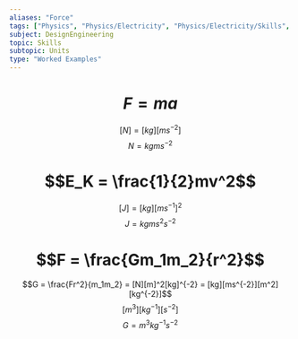 ```yaml
---
aliases: "Force"
tags: ["Physics", "Physics/Electricity", "Physics/Electricity/Skills", "Physics/Electricity/Skills/Units"]
subject: DesignEngineering
topic: Skills
subtopic: Units
type: "Worked Examples"
---
```


# $$F = ma$$
$$[N] = [kg][ms^{-2}]$$
$$N = kgms^{-2}$$

# $$E_K = \frac{1}{2}mv^2$$
$$[J] = [kg][ms^{-1}]^2$$
$$J = kgms^2s^{-2}$$

# $$F = \frac{Gm_1m_2}{r^2}$$
$$G = \frac{Fr^2}{m_1m_2} = [N][m]^2[kg]^{-2} = [kg][ms^{-2}][m^2][kg^{-2}]$$
$$[m^3][kg^{-1}][s^{-2}]$$
$$G = m^3kg^{-1}s^{-2}$$